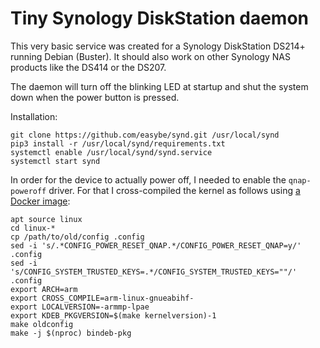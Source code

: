 
# Tiny Synology DiskStation daemon

This very basic service was created for a Synology DiskStation DS214+ running
Debian (Buster). It should also work on other Synology NAS products like the
DS414 or the DS207.

The daemon will turn off the blinking LED at startup and shut the system down
when the power button is pressed.

Installation:
```
git clone https://github.com/easybe/synd.git /usr/local/synd
pip3 install -r /usr/local/synd/requirements.txt
systemctl enable /usr/local/synd/synd.service
systemctl start synd
```

In order for the device to actually power off, I needed to enable the
`qnap-poweroff` driver. For that I cross-compiled the kernel as follows using
[a Docker image](https://hub.docker.com/r/easybe/debian-armhf-build):
```
apt source linux
cd linux-*
cp /path/to/old/config .config
sed -i 's/.*CONFIG_POWER_RESET_QNAP.*/CONFIG_POWER_RESET_QNAP=y/' .config
sed -i 's/CONFIG_SYSTEM_TRUSTED_KEYS=.*/CONFIG_SYSTEM_TRUSTED_KEYS=""/' .config
export ARCH=arm
export CROSS_COMPILE=arm-linux-gnueabihf-
export LOCALVERSION=-armmp-lpae
export KDEB_PKGVERSION=$(make kernelversion)-1
make oldconfig
make -j $(nproc) bindeb-pkg
```
